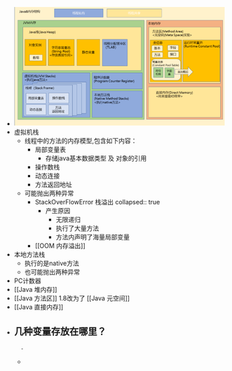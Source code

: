 - ![image.png](../assets/image_1673252384599_0.png)
- 虚拟机栈
	- 线程中的方法的内存模型,包含如下内容：
		- 局部变量表
			- 存储java基本数据类型 及 对象的引用
		- 操作数栈
		- 动态连接
		- 方法返回地址
	- 可能抛出两种异常
		- StackOverFlowError 栈溢出
		  collapsed:: true
			- 产生原因
				- 无限递归
				- 执行了大量方法
				- 方法内声明了海量局部变量
		- [[OOM 内存溢出]]
- 本地方法栈
	- 执行的是native方法
	- 也可能抛出两种异常
- PC计数器
- [[Java 堆内存]]
- [[Java 方法区]] 1.8改为了 [[Java 元空间]]
- [[Java 直接内存]]
- 几种变量存放在哪里？
	-
		-
	-